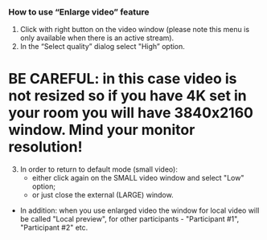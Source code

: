 ### How to use “Enlarge video” feature

1.  Click with right button on the video window (please note this menu is only available when there is an active stream).
2.  In the “Select quality” dialog select "High” option.

# BE CAREFUL: in this case video is not resized so if you have 4K set in your room you will have 3840x2160 window. Mind your monitor resolution!

3.  In order to return to default mode (small video):
    *   either click again on the SMALL video window and select "Low" option;
    *   or just close the external (LARGE) window.

*   In addition: when you use enlarged video the window for local video will be called "Local preview", for other participants - "Participant #1", "Participant #2" etc.
